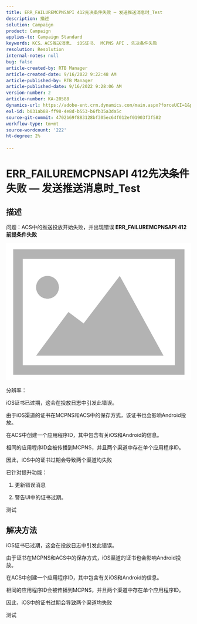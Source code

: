 ```yaml
---
title: ERR_FAILUREMCPNSAPI 412先决条件失败 — 发送推送消息时_Test
description: 描述
solution: Campaign
product: Campaign
applies-to: Campaign Standard
keywords: KCS、ACS推送消息、 iOS证书、 MCPNS API 、先决条件失败
resolution: Resolution
internal-notes: null
bug: false
article-created-by: RTB Manager
article-created-date: 9/16/2022 9:22:48 AM
article-published-by: RTB Manager
article-published-date: 9/16/2022 9:28:06 AM
version-number: 2
article-number: KA-20588
dynamics-url: https://adobe-ent.crm.dynamics.com/main.aspx?forceUCI=1&pagetype=entityrecord&etn=knowledgearticle&id=c07f1620-a135-ed11-9db1-00224808679b
exl-id: b031ab88-ff98-4e8d-b553-b6fb35a3da5c
source-git-commit: 4702b69f883128bf305ec64f012ef01903f3f582
workflow-type: tm+mt
source-wordcount: '222'
ht-degree: 2%

---
```


# ERR_FAILUREMCPNSAPI 412先决条件失败 — 发送推送消息时_Test

## 描述


问题：ACS中的推送投放开始失败，并出现错误 <b>ERR_FAILUREMCPNSAPI 412前提条件失败 </b>

![](assets/___0cbe6fd2-a135-ed11-9db1-00224808679b___.png)



分辨率：

iOS证书已过期，这会在投放日志中引发此错误。

由于iOS渠道的证书在MCPNS和ACS中的保存方式，该证书也会影响Android投放。

在ACS中创建一个应用程序ID，其中包含有关iOS和Android的信息。

相同的应用程序ID会被传播到MCPNS，并且两个渠道中存在单个应用程序ID。

因此，iOS中的证书过期会导致两个渠道均失败



已针对提升功能：

1. 更新错误消息

2. 警告UI中的证书过期。





测试


## 解决方法


iOS证书已过期，这会在投放日志中引发此错误。

由于证书在MCPNS和ACS中的保存方式，iOS渠道的证书也会影响Android投放。

在ACS中创建一个应用程序ID，其中包含有关iOS和Android的信息。

相同的应用程序ID会被传播到MCPNS，并且两个渠道中存在单个应用程序ID。

因此，iOS中的证书过期会导致两个渠道均失败





测试
